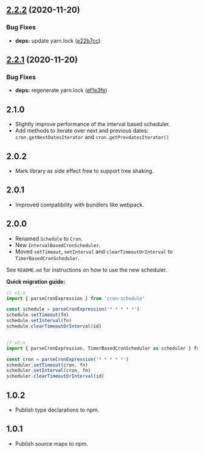 ## [2.2.2](https://github.com/P4sca1/cron-schedule/compare/v2.2.1...v2.2.2) (2020-11-20)


### Bug Fixes

* **deps:** update yarn.lock ([e22b7cc](https://github.com/P4sca1/cron-schedule/commit/e22b7cc5d2c87b30c6f72625a7803951b4eddb14))

## [2.2.1](https://github.com/P4sca1/cron-schedule/compare/v2.2.0...v2.2.1) (2020-11-20)


### Bug Fixes

* **deps:** regenerate yarn.lock ([ef1e3fe](https://github.com/P4sca1/cron-schedule/commit/ef1e3fe414bbcc5fd6ee974f300c6d1960382f7a))

## 2.1.0
* Slightly improve performance of the interval based scheduler.
* Add methods to iterate over next and previous dates: `cron.getNextDatesIterator` and `cron.getPrevdatesIterator()`

## 2.0.2
* Mark library as side effect free to support tree shaking.

## 2.0.1
* Improved compatibility with bundlers like webpack.

## 2.0.0
* Renamed `Schedule` to `Cron`.
* New `IntervalBasedCronScheduler`.
* Moved `setTimeout`, `setInterval` and `clearTimeoutOrInterval` to `TimerBasedCronScheduler`.

See `README.md` for instructions on how to use the new scheduler.

**Quick migration guide:**
```ts
// v1.x
import { parseCronExpression } from 'cron-schedule'

const schedule = parseCronExpression('* * * * *')
schedule.setTimeout(fn)
schedule.setInterval(fn)
schedule.clearTimeoutOrInterval(id)


// v2.x
import { parseCronExpression, TimerBasedCronScheduler as scheduler } from 'cron-schedule'

const cron = parseCronExpression('* * * * *')
scheduler.setTimeout(cron, fn)
scheduler.setInterval(cron, fn)
scheduler.clearTimeoutOrInterval(id)
```

## 1.0.2
* Publish type declarations to npm.

## 1.0.1
* Publish source maps to npm.
